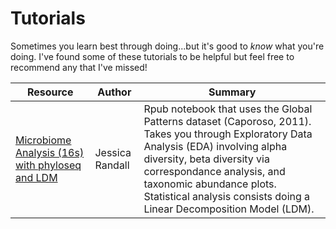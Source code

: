 # Tutorials

Sometimes you learn best through doing...but it's good to *know* what you're doing.
I've found some of these tutorials to be helpful but feel free to recommend any that I've missed!

| Resource | Author | Summary |
|----------|---------|---------|
|[Microbiome Analysis (16s) with phyloseq and LDM](https://rpubs.com/jrandall7/EICCLDM)| Jessica Randall| Rpub notebook that uses the Global Patterns dataset (Caporoso, 2011). Takes you through Exploratory Data Analysis (EDA) involving alpha diversity, beta diversity via correspondance analysis, and taxonomic abundance plots. Statistical analysis consists doing a Linear Decomposition Model (LDM).|
